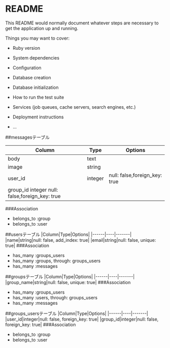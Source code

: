 # README

This README would normally document whatever steps are necessary to get the
application up and running.

Things you may want to cover:

* Ruby version

* System dependencies

* Configuration

* Database creation

* Database initialization

* How to run the test suite

* Services (job queues, cache servers, search engines, etc.)

* Deployment instructions

* ...


##messagesテーブル

|Column|Type|Options|
|------|----|-------|
|body|text|
|image|string|
|user_id|integer|null: false,foreign_key: true|
|group_id integer null: false,foreign_key: true|
###Association
- belongs_to :group
- belongs_to :user

##usersテーブル
|Column|Type|Options|
|------|----|-------|
|name|string|null: false, add_index: true|
|email|string|null: false, unique: true|
###Association
- has_many :groups_users
- has_many :groups, through: groups_users
- has_many :messages

##groupsテーブル
|Column|Type|Options|
|------|----|-------|
|group_name|string|null: false, unique: true|
###Association
- has_many :groups_users
- has_many :users, through: groups_users
- has_many :messages

##groups_usersテーブル
|Column|Type|Options|
|------|----|-------|
|user_id|integer|null: false, foreign_key: true|
|group_id|integer|null: false, foreign_key: true|
###Association
- belongs_to :group
- belongs_to :user



